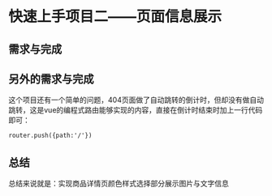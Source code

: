 # 快速上手项目二——页面信息展示

## 需求与完成

## 另外的需求与完成
这个项目还有一个简单的问题，404页面做了自动跳转的倒计时，但却没有做自动跳转，这是vue的编程式路由能够实现的内容，直接在倒计时结束时加上一行代码即可：
```
router.push({path:'/'})
```

## 总结
总结来说就是：实现商品详情页颜色样式选择部分展示图片与文字信息